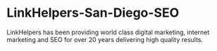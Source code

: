 # LinkHelpers-San-Diego-SEO
LinkHelpers has been providing world class digital marketing, internet marketing and SEO for over 20 years delivering high quality results.
